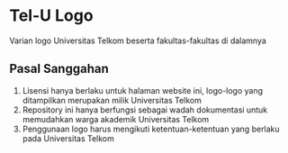# Tel-U Logo
Varian logo Universitas Telkom beserta fakultas-fakultas di dalamnya

## Pasal Sanggahan
 1. Lisensi hanya berlaku untuk halaman website ini, logo-logo yang ditampilkan merupakan milik Universitas Telkom
 2. Repository ini hanya berfungsi sebagai wadah dokumentasi untuk memudahkan warga akademik Universitas Telkom
 3. Penggunaan logo harus mengikuti ketentuan-ketentuan yang berlaku pada Universitas Telkom
